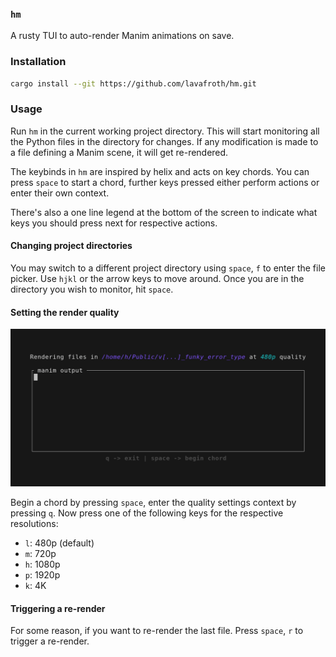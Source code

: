 ### `hm`

A rusty TUI to auto-render Manim animations on save.

### Installation

```sh
cargo install --git https://github.com/lavafroth/hm.git
```

### Usage

Run `hm` in the current working project directory. This will start monitoring all the Python files in the directory for changes.
If any modification is made to a file defining a Manim scene, it will get re-rendered.

The keybinds in `hm` are inspired by helix and acts on key chords. You can press `space` to start a chord, further keys pressed
either perform actions or enter their own context.

There's also a one line legend at the bottom of the screen to indicate what keys you should press next for respective actions.

#### Changing project directories

You may switch to a different project directory using `space`, `f` to enter the file picker. Use `hjkl` or the arrow keys to move
around. Once you are in the directory you wish to monitor, hit `space`.

#### Setting the render quality

![A preview of setting render quality](/assets/changing_quality.gif)

Begin a chord by pressing `space`, enter the quality settings context by pressing `q`. Now press one of the following keys for the
respective resolutions:

- `l`: 480p (default)
- `m`: 720p
- `h`: 1080p
- `p`: 1920p
- `k`: 4K

#### Triggering a re-render

For some reason, if you want to re-render the last file. Press `space`, `r` to trigger a re-render.
